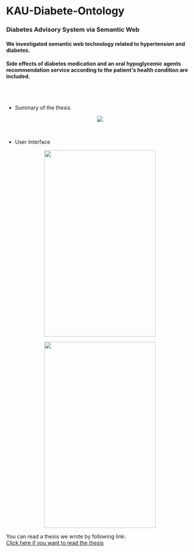 # KAU-Diabete-Ontology
### Diabetes Advisory System via Semantic Web

#### We investigated semantic web technology related to hypertension and diabetes.
#### Side effects of diabetes medication and an oral hypoglycemic agents recommendation service according to the patient's health condition are included.
</br>
</br>

* Summary of the thesis
<p align="center"><img src="https://github.com/suhyeong-jeon/KAU-Diabete-Ontology/assets/70623959/b891a27f-edac-46dd-8c33-52a6fa44b1e6"></p></br>


* User Interface
<p align="center"><img src="https://github.com/suhyeong-jeon/KAU-Diabete-Ontology/assets/70623959/44af3243-0f0c-4fe1-b609-141f7f8b0298" width="300px" height="500px"></p>
<p align="center"><img src="https://github.com/suhyeong-jeon/KAU-Diabete-Ontology/assets/70623959/5a540fd8-69f0-484b-a6e0-dbcc4530242b" width="300px" height="500px"></p>


You can read a thesis we wrote by following link:</br>
[Click here if you want to read the thesis](https://drive.google.com/file/d/1nyE1Wv0MUo3qWrOcjzvsYW6-gTmPiunQ/view?usp=drive_link)
